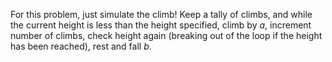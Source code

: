 For this problem, just simulate the climb! Keep a tally of climbs, and while the current height is less than the height specified, climb by *a*, increment number of climbs, check height again (breaking out of the loop if the height has been reached), rest and fall *b*. 
